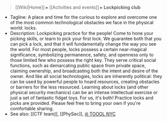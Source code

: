 > [[Wiki|Home]] ▸ [[Activities and events]] ▸ **Lockpicking club**

* Tagline: A place and time for the curious to explore and overcome one of the most common technological obstacles we face in the physical world: locks.
* Description: Lockpicking practice for the people! Come to hone your picking skills, or learn to pick your first lock. We guarantee both that you can pick a lock, and that it will fundamentally change the way you see the world. For most people, locks possess a certain near-magical significance, symbolizing permanence, safety, and openness only to those limited few who possess the right key. They serve critical social functions, such as demarcating public space from private space, claiming ownership, and broadcasting both the intent and desire of the owner. And like all social technologies, locks are inherently political: they can be used by powerful people to hoard resources, creating obstacles or barriers for the less resourced. Learning about locks (and other physical security mechanics) can be an intense intellectual exercise or just a set of fantastic fidget toys. For us, it's both! Practice locks and picks are provided. Please feel free to bring your own if you're comfortable sharing.
* See also: [[CTF team]], [[PhySec]], [🌐 TOOOL NYC](http://toool.us/meetings.html)
